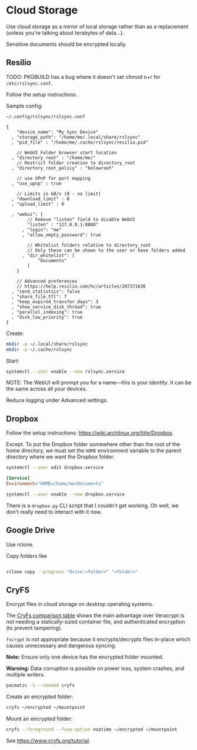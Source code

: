 # Cloud Storage

Use cloud storage as a mirror of local storage rather than as a replacement (unless you're talking about terabytes of data...).

Sensitive documents should be encrypted locally.

## Resilio

TODO: PKGBUILD has a bug where it doesn't set chmod o+r for `/etc/rslsync.conf`.

Follow the setup instructions.

Sample config:

`~/.config/rslsync/rslsync.conf`

```
{
    "device_name": "My Sync Device"
  , "storage_path": "/home/me/.local/share/rslsync"
  , "pid_file" : "/home/me/.cache/rslsync/resilio.pid"

    // WebUI Folder browser start location
  , "directory_root" : "/home/me/"
    // Restrict folder creation to directory_root
  , "directory_root_policy" : "belowroot"

    // use UPnP for port mapping
  , "use_upnp" : true

    // Limits in kB/s (0 - no limit)
  , "download_limit" : 0
  , "upload_limit" : 0

  , "webui": {
        // Remove "listen" field to disable WebUI
        "listen" : "127.0.0.1:8888"
      , "login": "me"
      , "allow_empty_password": true

        // Whitelist folders relative to directory_root
        // Only these can be shown to the user or have folders added
      , "dir_whitelist": [
            "Documents"
        ]
    }

    // Advanced preferences
    // https://help.resilio.com/hc/articles/207371636
  , "send_statistics": false
  , "share_file_ttl": 7
  , "keep_expired_transfer_days": 3
  , "show_service_disk_thread": true
  , "parallel_indexing": true
  , "disk_low_priority": true
}
```

Create:

```sh
mkdir -p ~/.local/share/rslsync
mkdir -p ~/.cache/rslsync
```

Start:

```sh
systemctl --user enable --now rslsync.service
```

NOTE: The WebUI will prompt you for a name—this is your _identity_. It can be the same across all your devices.

Reduce logging under Advanced settings.

## Dropbox

Follow the setup instructions: <https://wiki.archlinux.org/title/Dropbox>.

Except. To put the Dropbox folder somewhere other than the root of the home directory, we must set the `HOME` environment variable to the parent directory where we want the Dropbox folder.

```sh
systemctl --user edit dropbox.service
```

```ini
[Service]
Environment="HOME=/home/me/Documents"
```

```sh
systemctl --user enable --now dropbox.service
```

There is a `dropbox.py` CLI script that I couldn't get working. Oh well, we don't really need to interact with it now.

## Google Drive

Use rclone.

Copy folders like

```sh

rclone copy --progress "drive:<folder>" "<folder>"
```

## CryFS

Encrypt files in cloud storage on desktop operating systems.

The [CryFs comparison table](https://www.cryfs.org/comparison) shows the main advantage over Veracrypt is not needing a statically-sized container file, and authenticated encryption (to prevent tampering).

`fscrypt` is not appropriate because it encrypts/decrypts files in-place which causes unnecessary and dangerous syncing.

**Note:** Ensure only one device has the encrypted folder mounted.

**Warning:** Data corruption is possible on power loss, system crashes, and multiple writers.

```sh
pacmatic -S --needed cryfs
```

Create an encrypted folder:

```sh
cryfs ~/encrypted ~/mountpoint
```

Mount an encrypted folder:

```sh
cryfs --foreground --fuse-option noatime ~/encrypted ~/mountpoint
```

See <https://www.cryfs.org/tutorial>.
